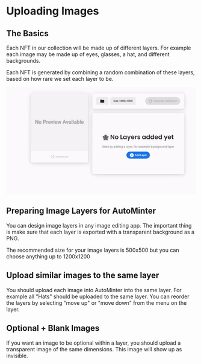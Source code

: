 # Uploading Images

## The Basics

Each NFT in our collection will be made up of different layers. For example each image may be made up of eyes, glasses, a hat, and different backgrounds.

Each NFT is generated by combining a random combination of these layers, based on how rare we set each layer to be.

![](../.gitbook/assets/ezgif-5-bdf030c28d.gif)

## Preparing Image Layers for AutoMinter

You can design image layers in any image editing app. The important thing is make sure that each layer is exported with a transparent background as a PNG.

The recommended size for your image layers is 500x500 but you can choose anything up to 1200x1200

## Upload similar images to the same layer

You should upload each image into AutoMinter into the same layer. For example all "Hats" should be uploaded to the same layer. You can reorder the layers by selecting "move up" or "move down" from the menu on the layer.

## Optional + Blank Images

If you want an image to be optional within a layer, you should upload a transparent image of the same dimensions. This image will show up as invisible.

